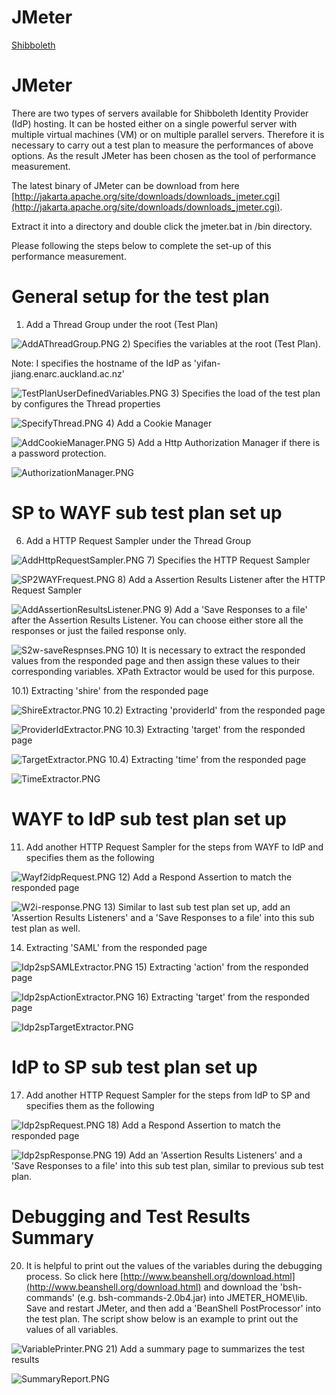 # JMeter

[Shibboleth](/wiki/spaces/BeSTGRID/pages/3818228969)

# **JMeter** 

There are two types of servers available for Shibboleth Identity Provider (IdP) hosting. It can be hosted either on a single powerful server with multiple virtual machines (VM) or on multiple parallel servers. Therefore it is necessary to carry out a test plan to measure the performances of above options. As the result JMeter has been chosen as the tool of performance measurement.

The latest binary of JMeter can be download from here [http://jakarta.apache.org/site/downloads/downloads_jmeter.cgi](http://jakarta.apache.org/site/downloads/downloads_jmeter.cgi).

Extract it into a directory and double click the jmeter.bat in /bin directory.

Please following the steps below to complete the set-up of this performance measurement.

# General setup for the test plan

1) Add a Thread Group under the root (Test Plan)

![AddAThreadGroup.PNG](./attachments/AddAThreadGroup.PNG)
2) Specifies the variables at the root (Test Plan). 

Note: I specifies the hostname of the IdP as 'yifan-jiang.enarc.auckland.ac.nz'

![TestPlanUserDefinedVariables.PNG](./attachments/TestPlanUserDefinedVariables.PNG)
3) Specifies the load of the test plan by configures the Thread properties

![SpecifyThread.PNG](./attachments/SpecifyThread.PNG)
4) Add a Cookie Manager

![AddCookieManager.PNG](./attachments/AddCookieManager.PNG)
5) Add a Http Authorization Manager if there is a password protection.

![AuthorizationManager.PNG](./attachments/AuthorizationManager.PNG)
# SP to WAYF sub test plan set up

6) Add a HTTP Request Sampler under the Thread Group

![AddHttpRequestSampler.PNG](./attachments/AddHttpRequestSampler.PNG)
7) Specifies the HTTP Request Sampler

![SP2WAYFrequest.PNG](./attachments/SP2WAYFrequest.PNG)
8) Add a Assertion Results Listener after the HTTP Request Sampler

![AddAssertionResultsListener.PNG](./attachments/AddAssertionResultsListener.PNG)
9) Add a 'Save Responses to a file' after the Assertion Results Listener. You can choose either store all the responses or just the failed response only.

![S2w-saveRespnses.PNG](./attachments/S2w-saveRespnses.PNG)
10) It is necessary to extract the responded values from the responded page and then assign these values to their corresponding variables. XPath Extractor would be used for this purpose.

10.1) Extracting 'shire' from the responded page

![ShireExtractor.PNG](./attachments/ShireExtractor.PNG)
10.2) Extracting 'providerId' from the responded page

![ProviderIdExtractor.PNG](./attachments/ProviderIdExtractor.PNG)
10.3) Extracting 'target' from the responded page

![TargetExtractor.PNG](./attachments/TargetExtractor.PNG)
10.4) Extracting 'time' from the responded page

![TimeExtractor.PNG](./attachments/TimeExtractor.PNG)
# WAYF to IdP sub test plan set up

11) Add another HTTP Request Sampler for the steps from WAYF to IdP and specifies them as the following

![Wayf2idpRequest.PNG](./attachments/Wayf2idpRequest.PNG)
12) Add a Respond Assertion to match the responded page

![W2i-response.PNG](./attachments/W2i-response.PNG)
13) Similar to last sub test plan set up, add an 'Assertion Results Listeners' and a 'Save Responses to a file' into this sub test plan as well.

14) Extracting 'SAML' from the responded page

![Idp2spSAMLExtractor.PNG](./attachments/Idp2spSAMLExtractor.PNG)
15) Extracting 'action' from the responded page

![Idp2spActionExtractor.PNG](./attachments/Idp2spActionExtractor.PNG)
16) Extracting 'target' from the responded page

![Idp2spTargetExtractor.PNG](./attachments/Idp2spTargetExtractor.PNG)
# IdP to SP sub test plan set up

17) Add another HTTP Request Sampler for the steps from IdP to SP and specifies them as the following

![Idp2spRequest.PNG](./attachments/Idp2spRequest.PNG)
18) Add a Respond Assertion to match the responded page

![Idp2spResponse.PNG](./attachments/Idp2spResponse.PNG)
19) Add an 'Assertion Results Listeners' and a 'Save Responses to a file' into this sub test plan, similar to previous sub test plan.

# Debugging and Test Results Summary

20) It is helpful to print out the values of the variables during the debugging process. So click here [http://www.beanshell.org/download.html](http://www.beanshell.org/download.html) and download the 'bsh-commands' (e.g. bsh-commands-2.0b4.jar) into JMETER_HOME\lib. Save and restart JMeter, and then add a 'BeanShell PostProcessor' into the test plan. The script show below is an example to print out the values of all variables.

![VariablePrinter.PNG](./attachments/VariablePrinter.PNG)
21) Add a summary page to summarizes the test results

![SummaryReport.PNG](./attachments/SummaryReport.PNG)